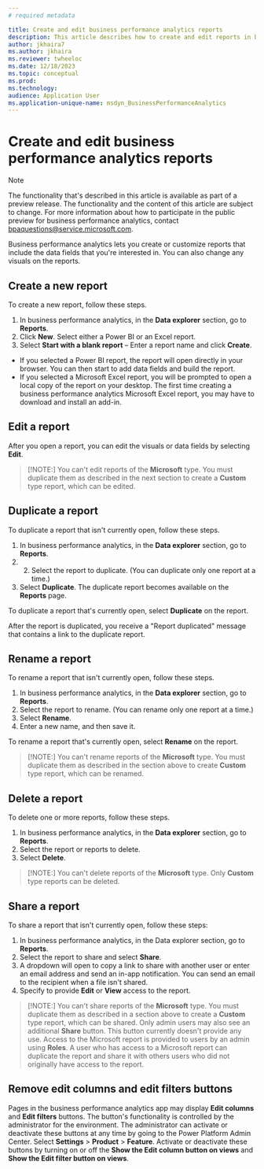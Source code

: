 ```yaml
---
# required metadata

title: Create and edit business performance analytics reports
description: This article describes how to create and edit reports in business performance analytics.
author: jkhaira7
ms.author: jkhaira 
ms.reviewer: twheeloc
ms.date: 12/18/2023
ms.topic: conceptual
ms.prod: 
ms.technology: 
audience: Application User
ms.application-unique-name: msdyn_BusinessPerformanceAnalytics
---
```


# Create and edit business performance analytics reports

> [!NOTE]
> The functionality that's described in this article is available as part of a preview release. The functionality and the content of this article are subject to change. For more information about how to participate in the public preview for business performance analytics, contact <bpaquestions@service.microsoft.com>.

Business performance analytics lets you create or customize reports that include the data fields that you're interested in. You can also change any visuals on the reports. 

## Create a new report

To create a new report, follow these steps.

1. In business performance analytics, in the **Data explorer** section, go to **Reports**.
2. Click **New**. Select either a Power BI or an Excel report.
3. Select **Start with a blank report** – Enter a report name and click **Create**.
 - If you selected a Power BI report, the report will open directly in your browser. You can then start to add data fields and build the report.
 - If you selected a Microsoft Excel report, you will be prompted to open a local copy of the report on your desktop. The first time creating a business performance analytics Microsoft Excel report, you may have to download and install an add-in. 
 

## Edit a report

After you open a report, you can edit the visuals or data fields by selecting **Edit**.

>[!NOTE:]
> You can't edit reports of the **Microsoft** type. You must duplicate them as described in the next section to create a **Custom** type report, which can be edited.

## Duplicate a report

To duplicate a report that isn't currently open, follow these steps.

1. In business performance analytics, in the **Data explorer** section, go to **Reports**.
2. 2. Select the report to duplicate. (You can duplicate only one report at a time.)
3. Select **Duplicate**. The duplicate report becomes available on the **Reports** page. 

To duplicate a report that's currently open, select **Duplicate** on the report.

After the report is duplicated, you receive a "Report duplicated" message that contains a link to the duplicate report.

## Rename a report

To rename a report that isn't currently open, follow these steps.

1. In business performance analytics, in the **Data explorer** section, go to **Reports**.
2. Select the report to rename. (You can rename only one report at a time.)
3. Select **Rename**.
4. Enter a new name, and then save it.

To rename a report that's currently open, select **Rename** on the report.

>[!NOTE:]
> You can't rename reports of the **Microsoft** type. You must duplicate them as described in the section above to create **Custom** type report, which can be renamed.

## Delete a report

To delete one or more reports, follow these steps.

1. In business performance analytics, in the **Data explorer** section, go to **Reports**.
2. Select the report or reports to delete.
3. Select **Delete**.

>[!NOTE:]
> You can't delete reports of the **Microsoft** type. Only **Custom** type reports can be deleted.

## Share a report
To share a report that isn't currently open, follow these steps:
1. In business performance analytics, in the Data explorer section, go to **Reports**.
2. Select the report to share and select **Share**.
3. A dropdown will open to copy a link to share with another user or enter an email address and send an in-app notification. You can send an email to the recipient when a file isn't shared.
4. Specify to provide **Edit** or **View** access to the report. 

>[!NOTE:]
> You can't share reports of the **Microsoft** type. You must duplicate them as described in a section above to create a **Custom** type report, which can be shared.
> Only admin users may also see an additional **Share** button. This button currently doesn't provide any use.
>Access to the Microsoft report is provided to users by an admin using **Roles**. A user who has access to a Microsoft report can duplicate the report and share it with others users who did not originally have access to the report.

## Remove edit columns and edit filters buttons

Pages in the business performance analytics app may display **Edit columns** and **Edit filters** buttons. The button's functionality is controlled by the administrator for the environment. The administrator can activate or deactivate these buttons at any time by going to the Power Platform Admin Center. Select **Settings** > **Product** > **Feature**. Activate or deactivate these buttons by turning on or off the **Show the Edit column button on views** and **Show the Edit filter button on views**. 




